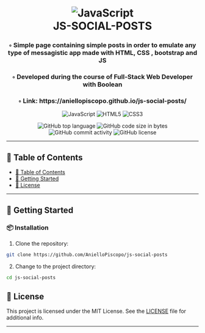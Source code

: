 <div align="center">
<h1 align="center">
<img src="https://img.shields.io/badge/JavaScript-F7DF1E.svg?style&logo=JavaScript&logoColor=black" alt="JavaScript" />
<br>JS-SOCIAL-POSTS
</h1>
<h3>◦ Simple page containing simple posts in order to emulate any type of messagistic app made with HTML, CSS , bootstrap and JS</h3>
<h3>◦ Developed during the course of Full-Stack Web Developer with Boolean</h3>
<h3>◦ Link: https://aniellopiscopo.github.io/js-social-posts/</h3>

<p align="center">
<img src="https://img.shields.io/badge/JavaScript-F7DF1E.svg?style&logo=JavaScript&logoColor=black" alt="JavaScript" />
<img src="https://img.shields.io/badge/HTML5-E34F26.svg?style&logo=HTML5&logoColor=white" alt="HTML5" />
  <img src="https://img.shields.io/badge/CSS3-E34F26.svg?style&logo=CSS3&logoColor=white" alt="CSS3" />
</p>
<img src="https://img.shields.io/github/languages/top/AnielloPiscopo/js-social-posts?style&color=5D6D7E" alt="GitHub top language" />
<img src="https://img.shields.io/github/languages/code-size/AnielloPiscopo/js-social-posts?style&color=5D6D7E" alt="GitHub code size in bytes" />
<img src="https://img.shields.io/github/commit-activity/m/AnielloPiscopo/js-social-posts?style&color=5D6D7E" alt="GitHub commit activity" />
<img src="https://img.shields.io/github/license/AnielloPiscopo/js-social-posts?style&color=5D6D7E" alt="GitHub license" />
</div>

---

## 📒 Table of Contents
- [📒 Table of Contents](#-table-of-contents)
- [🚀 Getting Started](#-getting-started)
- [📄 License](#-license)

---

## 🚀 Getting Started

### 📦 Installation

1. Clone the repository:
```sh
git clone https://github.com/AnielloPiscopo/js-social-posts
```

2. Change to the project directory:
```sh
cd js-social-posts
```

## 📄 License

This project is licensed under the MIT License. See the [LICENSE](./LICENSE) file for additional info.

---

